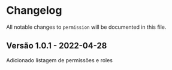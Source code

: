 # Changelog

All notable changes to `permission` will be documented in this file.

## Versão 1.0.1 - 2022-04-28

Adicionado listagem de permissões e roles
